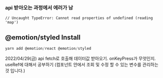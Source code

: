 ### api 받아오는 과정에서 에러가 남

```
// Uncaught TypeError: Cannot read properties of undefined (reading 'map')
```

## @emotion/styled Install

```javascript
yarn add @emotion/react @emotion/styled
```

2022/04/29(금)
api fetch로 호출해 데이터값 받아오기.
onKeyPress가 무엇인지.
useRef에 대해서 공부하기
(컴포넌트 안에서 조회 및 수정 할 수 있는 변수를 관리하는 것 입니다.)
